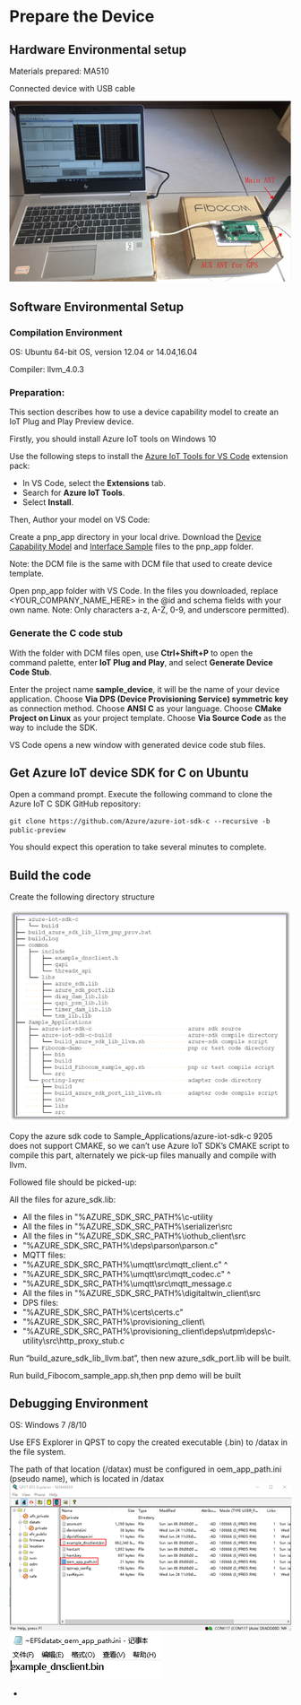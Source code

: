 # Prepare the Device

## Hardware Environmental setup

Materials prepared: MA510

Connected device with USB cable

 ![](./picture/ma510-connect.png)
 
## Software Environmental Setup 

### Compilation Environment 

OS: Ubuntu 64-bit OS, version 12.04 or 14.04,16.04

Compiler: llvm_4.0.3

### Preparation:

This section describes how to use a device capability model to create an IoT Plug and Play Preview device.

Firstly, you should install Azure IoT tools on Windows 10

Use the following steps to install the [Azure IoT Tools for VS Code](https://marketplace.visualstudio.com/items?itemName=vsciot-vscode.azure-iot-tools) extension pack:

-   In VS Code, select the **Extensions** tab.
-   Search for **Azure IoT Tools**.
-   Select **Install**.

Then, Author your model on VS Code:

Create a pnp_app directory in your local drive. Download the [Device Capability Model](https://github.com/Azure/IoTPlugandPlay/blob/master/samples/EnvironmentalSensorInline.capabilitymodel.json) and [Interface Sample](https://github.com/Azure/IoTPlugandPlay/blob/master/samples/EnvironmentalSensor.interface.json) files to the pnp_app folder.

Note: the DCM file is the same with DCM file that used to create device template.


Open pnp_app folder with VS Code. In the files you downloaded, replace <YOUR_COMPANY_NAME_HERE> in the @id and schema fields with your own name.
Note: Only characters a-z, A-Z, 0-9, and underscore permitted).

### Generate the C code stub

With the folder with DCM files open, use **Ctrl+Shift+P** to open the command palette, enter **IoT Plug and Play**, and select **Generate Device Code Stub**.

Enter the project name **sample_device**, it will be the name of your device application.
Choose **Via DPS (Device Provisioning Service) symmetric key** as connection method.
Choose **ANSI C** as your language.
Choose **CMake Project on Linux** as your project template.
Choose **Via Source Code** as the way to include the SDK.

VS Code opens a new window with generated device code stub files.

## Get Azure IoT device SDK for C on Ubuntu

Open a command prompt. Execute the following command to clone the Azure IoT C SDK GitHub repository:

	git clone https://github.com/Azure/azure-iot-sdk-c --recursive -b public-preview

You should expect this operation to take several minutes to complete.

## Build the code

Create the following directory structure

 ![](./picture/compile-structure.png)

Copy the azure sdk code to Sample_Applications/azure-iot-sdk-c
9205 does not support CMAKE, so we can’t use Azure IoT SDK’s CMAKE script to compile this part, alternately we pick-up files manually and compile with llvm.

Followed file should be picked-up:

All the files for azure_sdk.lib:
-   All the files in "%AZURE_SDK_SRC_PATH%\c-utility
-   All the files in "%AZURE_SDK_SRC_PATH%\serializer\src
-   All the files in "%AZURE_SDK_SRC_PATH%\iothub_client\src
-   "%AZURE_SDK_SRC_PATH%\deps\parson\parson.c"
-   MQTT files:
-   "%AZURE_SDK_SRC_PATH%\umqtt\src\mqtt_client.c" ^
-   "%AZURE_SDK_SRC_PATH%\umqtt\src\mqtt_codec.c" ^
-   "%AZURE_SDK_SRC_PATH%\umqtt\src\mqtt_message.c
-   All the files in "%AZURE_SDK_SRC_PATH%\digitaltwin_client\src
-   DPS files:
-   "%AZURE_SDK_SRC_PATH%\certs\certs.c"
-   "%AZURE_SDK_SRC_PATH%\provisioning_client\
-   "%AZURE_SDK_SRC_PATH%\provisioning_client\deps\utpm\deps\c-utility\src\http_proxy_stub.c

Run “build_azure_sdk_lib_llvm.bat”, then new azure_sdk_port.lib will be built.

Run build_Fibocom_sample_app.sh,then pnp demo will be built

## Debugging Environment
OS: Windows 7 /8/10

Use EFS Explorer in QPST to copy the created executable (.bin) to /datax in the file system.

The path of that location (/datax) must be configured in oem_app_path.ini (pseudo name), which is located in /datax
 ![](./picture/ap-efs.png)
 ![](./picture/app-start-setting.jpg)

-   

